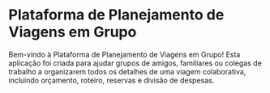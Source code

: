 # Plataforma de Planejamento de Viagens em Grupo
Bem-vindo à Plataforma de Planejamento de Viagens em Grupo! Esta aplicação foi criada para ajudar grupos de amigos, familiares ou colegas de trabalho a organizarem todos os detalhes de uma viagem colaborativa, incluindo orçamento, roteiro, reservas e divisão de despesas.
